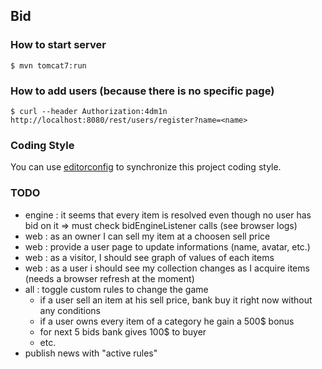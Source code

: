 ## Bid

### How to start server

    $ mvn tomcat7:run

### How to add users (because there is no specific page)

    $ curl --header Authorization:4dm1n http://localhost:8080/rest/users/register?name=<name>

### Coding Style

You can use [editorconfig](http://editorconfig.org) to synchronize this project coding style.

### TODO

 - engine : it seems that every item is resolved even though no user has bid on it => must check bidEngineListener calls (see browser logs)
 - web : as an owner I can sell my item at a choosen sell price
 - web : provide a user page to update informations (name, avatar, etc.)
 - web : as a visitor, I should see graph of values of each items
 - web : as a user i should see my collection changes as I acquire items (needs a browser refresh at the moment)
 - all : toggle custom rules to change the game
    - if a user sell an item at his sell price, bank buy it right now without any conditions
    - if a user owns every item of a category he gain a 500$ bonus
    - for next 5 bids bank gives 100$ to buyer
    - etc.
 - publish news with "active rules"